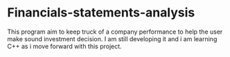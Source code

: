 # Financials-statements-analysis

This program aim to keep truck of a company performance to help the user make sound investment decision.
I am still developing it and i am learning C++ as i move forward with this project.
